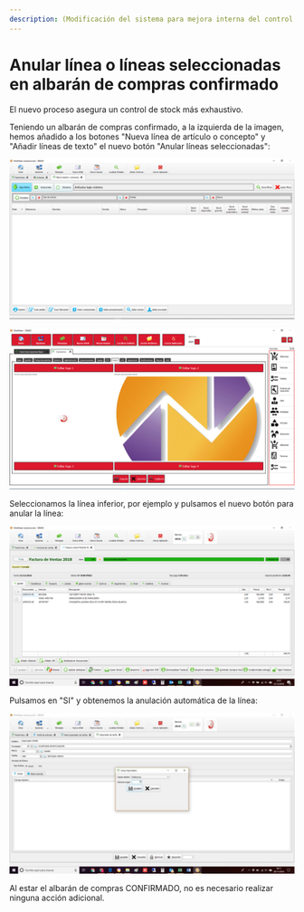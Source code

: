 ```yaml
---
description: (Modificación del sistema para mejora interna del control de stock)
---
```


# Anular línea o líneas seleccionadas en albarán de compras confirmado

El nuevo proceso asegura un control de stock más exhaustivo. 

Teniendo un albarán de compras confirmado, a la izquierda de la imagen, hemos añadido a los botones "Nueva línea de artículo o concepto" y "Añadir líneas de texto" el nuevo botón "Anular líneas seleccionadas":

![Anular l&#xED;neas seleccionadas](../../.gitbook/assets/image%20%28450%29.png)

![](../../.gitbook/assets/image%20%28366%29.png)

Seleccionamos la línea inferior, por ejemplo y pulsamos el nuevo botón para anular la línea:

![](../../.gitbook/assets/image%20%28119%29.png)

Pulsamos en "SI" y obtenemos la anulación automática de la línea:

![](../../.gitbook/assets/image%20%28129%29.png)

Al estar el albarán de compras CONFIRMADO, no es necesario realizar ninguna acción adicional.

